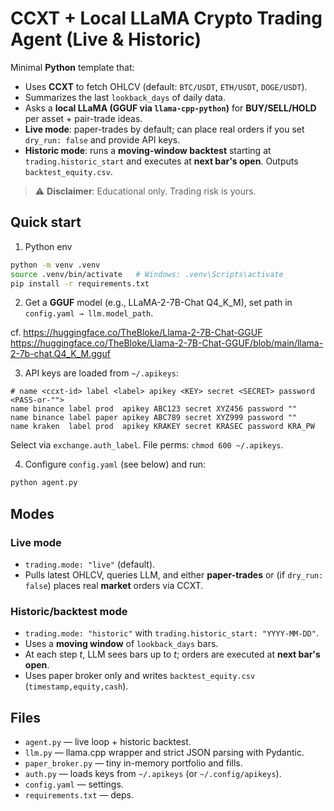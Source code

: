 # CCXT + Local LLaMA Crypto Trading Agent (Live & Historic)

Minimal **Python** template that:
- Uses **CCXT** to fetch OHLCV (default: `BTC/USDT`, `ETH/USDT`, `DOGE/USDT`).
- Summarizes the last `lookback_days` of daily data.
- Asks a **local LLaMA (GGUF via `llama-cpp-python`)** for **BUY/SELL/HOLD** per asset + pair-trade ideas.
- **Live mode**: paper-trades by default; can place real orders if you set `dry_run: false` and provide API keys.
- **Historic mode**: runs a **moving-window backtest** starting at `trading.historic_start` and executes at **next bar's open**. Outputs `backtest_equity.csv`.

> ⚠️ **Disclaimer**: Educational only. Trading risk is yours.

## Quick start

1) Python env
```bash
python -m venv .venv
source .venv/bin/activate   # Windows: .venv\Scripts\activate
pip install -r requirements.txt
```

2) Get a **GGUF** model (e.g., LLaMA-2-7B-Chat Q4_K_M), set path in `config.yaml → llm.model_path`.

cf.
https://huggingface.co/TheBloke/Llama-2-7B-Chat-GGUF
https://huggingface.co/TheBloke/Llama-2-7B-Chat-GGUF/blob/main/llama-2-7b-chat.Q4_K_M.gguf

3) API keys are loaded from `~/.apikeys`:
```
# name <ccxt-id> label <label> apikey <KEY> secret <SECRET> password <PASS-or-"">
name binance label prod  apikey ABC123 secret XYZ456 password ""
name binance label paper apikey ABC789 secret XYZ999 password ""
name kraken  label prod  apikey KRAKEY secret KRASEC password KRA_PW
```
Select via `exchange.auth_label`. File perms: `chmod 600 ~/.apikeys`.

4) Configure `config.yaml` (see below) and run:
```bash
python agent.py
```

## Modes

### Live mode
- `trading.mode: "live"` (default).
- Pulls latest OHLCV, queries LLM, and either **paper-trades** or (if `dry_run: false`) places real **market** orders via CCXT.

### Historic/backtest mode
- `trading.mode: "historic"` with `trading.historic_start: "YYYY-MM-DD"`.
- Uses a **moving window** of `lookback_days` bars.
- At each step *t*, LLM sees bars up to *t*; orders are executed at **next bar's open**.
- Uses paper broker only and writes `backtest_equity.csv` (`timestamp,equity,cash`).

## Files

- `agent.py` — live loop + historic backtest.
- `llm.py` — llama.cpp wrapper and strict JSON parsing with Pydantic.
- `paper_broker.py` — tiny in-memory portfolio and fills.
- `auth.py` — loads keys from `~/.apikeys` (or `~/.config/apikeys`).
- `config.yaml` — settings.
- `requirements.txt` — deps.
